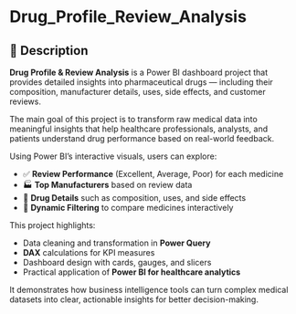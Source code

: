 # Drug_Profile_Review_Analysis

## 📝 Description

**Drug Profile & Review Analysis** is a Power BI dashboard project that provides detailed insights into pharmaceutical drugs — including their composition, manufacturer details, uses, side effects, and customer reviews.

The main goal of this project is to transform raw medical data into meaningful insights that help healthcare professionals, analysts, and patients understand drug performance based on real-world feedback.

Using Power BI’s interactive visuals, users can explore:
- ✅ **Review Performance** (Excellent, Average, Poor) for each medicine  
- 🏭 **Top Manufacturers** based on review data  
- 💊 **Drug Details** such as composition, uses, and side effects  
- 🎯 **Dynamic Filtering** to compare medicines interactively  

This project highlights:
- Data cleaning and transformation in **Power Query**  
- **DAX** calculations for KPI measures  
- Dashboard design with cards, gauges, and slicers  
- Practical application of **Power BI for healthcare analytics**

It demonstrates how business intelligence tools can turn complex medical datasets into clear, actionable insights for better decision-making.
